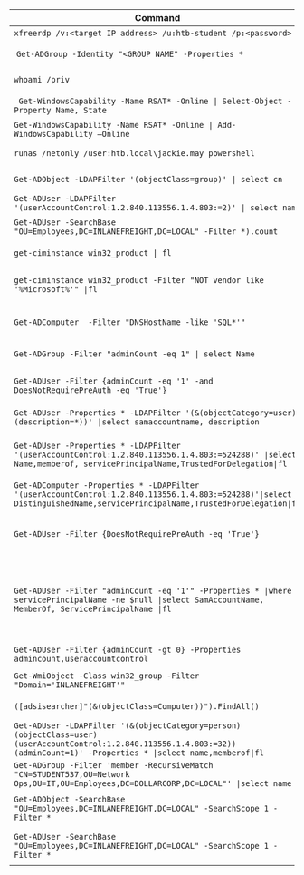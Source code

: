| **Command** | **Description** |
| --------------|-------------------|
| `xfreerdp /v:<target IP address> /u:htb-student /p:<password>` | RDP to lab target |
| `Get-ADGroup -Identity "<GROUP NAME" -Properties *` | Get information about an AD group |
| `whoami /priv`                                      | View a user's current rights  |
| ` Get-WindowsCapability -Name RSAT* -Online \| Select-Object -Property Name, State` | Check if RSAT tools are installed |
| `Get-WindowsCapability -Name RSAT* -Online \| Add-WindowsCapability –Online` | Install all RSAT tools |
| `runas /netonly /user:htb.local\jackie.may powershell` | Run a utility as another user |
| `Get-ADObject -LDAPFilter '(objectClass=group)' \| select cn` | LDAP query to return all AD groups |
| `Get-ADUser -LDAPFilter '(userAccountControl:1.2.840.113556.1.4.803:=2)' \| select name` | List disabled users |
| `Get-ADUser -SearchBase "OU=Employees,DC=INLANEFREIGHT,DC=LOCAL" -Filter *).count` | Count all users in an OU |
| `get-ciminstance win32_product \| fl` | Query for installed software |
| `get-ciminstance win32_product -Filter "NOT vendor like '%Microsoft%'" \|fl` | Filter for installed software thats not Microsoft's
| `Get-ADComputer  -Filter "DNSHostName -like 'SQL*'"` | Get hostnames with the word "SQL" in their hostname |
| `Get-ADGroup -Filter "adminCount -eq 1" \| select Name` | Get all administrative groups |
| `Get-ADUser -Filter {adminCount -eq '1' -and DoesNotRequirePreAuth -eq 'True'}` | Find admin users that don't require Kerberos Pre-Auth |
| `Get-ADUser -Properties * -LDAPFilter '(&(objectCategory=user)(description=*))' \|select samaccountname, description` | Look for juicy stuffs in description field |
| `Get-ADUser -Properties * -LDAPFilter '(userAccountControl:1.2.840.113556.1.4.803:=524288)' \|select Name,memberof, servicePrincipalName,TrustedForDelegation\|fl` | Find user with trusted for delegation, unconstrained delegation|
| `Get-ADComputer -Properties * -LDAPFilter '(userAccountControl:1.2.840.113556.1.4.803:=524288)'\|select DistinguishedName,servicePrincipalName,TrustedForDelegation\|fl` | Get Computers with trusted for delagation |
| `Get-ADUser -Filter {DoesNotRequirePreAuth -eq 'True'}` | Find users that don't require Pre-Auth for ASREPRoastings and such|
| `Get-ADUser -Filter "adminCount -eq '1'" -Properties * \|where servicePrincipalName -ne $null \|select SamAccountName, MemberOf, ServicePrincipalName \|fl` | find all administrative users with the "servicePrincipalName" attribute set, meaning that they can likely be subject to a Kerberoasting attack.|
| `Get-ADUser -Filter {adminCount -gt 0} -Properties admincount,useraccountcontrol` | Enumerate UAC values for admin users |
| `Get-WmiObject -Class win32_group -Filter "Domain='INLANEFREIGHT'"` | Get AD groups using WMI |
| `([adsisearcher]"(&(objectClass=Computer))").FindAll()` | Use ADSI to search for all computers |
| `Get-ADUser -LDAPFilter '(&(objectCategory=person)(objectClass=user)(userAccountControl:1.2.840.113556.1.4.803:=32))(adminCount=1)' -Properties * \|select name,memberof\|fl`| Users with blank passwords |
| `Get-ADGroup -Filter 'member -RecursiveMatch "CN=STUDENT537,OU=Network Ops,OU=IT,OU=Employees,DC=DOLLARCORP,DC=LOCAL"' \|select name`|Get the user's group memberships |
| `Get-ADObject -SearchBase "OU=Employees,DC=INLANEFREIGHT,DC=LOCAL" -SearchScope 1 -Filter *`| Get all the object stuffs inside the stuffs...-Searchscope 0,1,2,3..|
| `Get-ADUser -SearchBase "OU=Employees,DC=INLANEFREIGHT,DC=LOCAL" -SearchScope 1 -Filter *`| Get all the user stuffs inside the stuffs...-Searchscope 0,1,2,3...|
